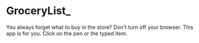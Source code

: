 # GroceryList_
You always forget what to buy in the store?
Don't turn off your browser. This  app is for you. 
Click on the pen or the typed item.
